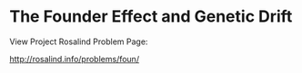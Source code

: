 The Founder Effect and Genetic Drift
=============================

View Project Rosalind Problem Page:

http://rosalind.info/problems/foun/


